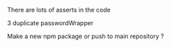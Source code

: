 There are lots of asserts in the code 

3 duplicate passwordWrapper

Make a new npm package or push to main repository ?